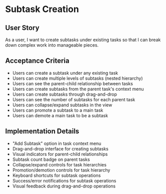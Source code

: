 # Subtask Creation

## User Story
As a user, I want to create subtasks under existing tasks so that I can break down complex work into manageable pieces.

## Acceptance Criteria
- Users can create a subtask under any existing task
- Users can create multiple levels of subtasks (nested hierarchy)
- Users can see the parent-child relationship between tasks
- Users can create subtasks from the parent task's context menu
- Users can create subtasks through drag-and-drop
- Users can see the number of subtasks for each parent task
- Users can collapse/expand subtasks in the view
- Users can promote a subtask to a main task
- Users can demote a main task to be a subtask

## Implementation Details
- "Add Subtask" option in task context menu
- Drag-and-drop interface for creating subtasks
- Visual indicators for parent-child relationships
- Subtask count badge on parent tasks
- Collapse/expand controls for task hierarchies
- Promotion/demotion controls for task hierarchy
- Keyboard shortcuts for subtask operations
- Success/error notifications for subtask operations
- Visual feedback during drag-and-drop operations 